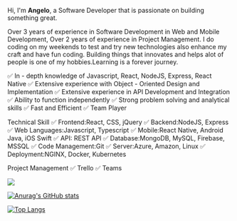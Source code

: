 Hi, I'm **Angelo**, a Software Developer that is passionate on building something great. 

Over 3 years of experience in Software Development in Web and Mobile Development, Over 2 years of experience in Project Management. I do coding on my weekends to test and try new technologies also enhance my craft and have fun coding. Building things that innovates and helps alot of people is one of my hobbies.Learning is a forever journey.

✅ In - depth knowledge of Javascript, React, NodeJS, Express, React Native
✅ Extensive experience with Object - Oriented Design and Implementation
✅ Extensive experience in API Development and Integration
✅ Ability to function independently
✅ Strong problem solving and analytical skills
✅ Fast and Efficient
✅ Team Player

Technical Skill
✅ Frontend:React, CSS, jQuery
✅ Backend:NodeJS, Express
✅ Web Languages:Javascript, Typescript
✅ Mobile:React Native, Android Java, iOS Swift
✅ API: REST API
✅ Database:MongoDB, MySQL, Firebase, MSSQL
✅ Code Management:Git
✅ Server:Azure, Amazon, Linux
✅ Deployment:NGINX, Docker, Kubernetes

Project Management
✅ Trello
✅ Teams

![](https://komarev.com/ghpvc/?username=gelodgret)


[![Anurag's GitHub stats](https://github-readme-stats.vercel.app/api?username=gelodgreat&count_private=true&show_icons=true&theme=darcula)](https://github.com/anuraghazra/github-readme-stats)

[![Top Langs](https://github-readme-stats.vercel.app/api/top-langs/?username=gelodgreat&layout=compact&count_private=true&show_icons=true&theme=darcula)](https://github.com/anuraghazra/github-readme-stats)